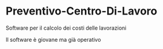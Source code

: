 # Preventivo-Centro-Di-Lavoro
Software per il calcolo dei costi delle lavorazioni

Il software è giovane ma già operativo
